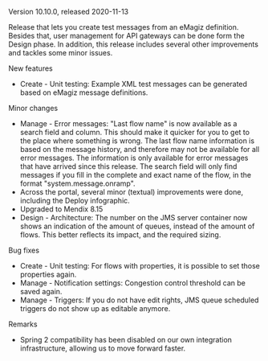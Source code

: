 Version 10.10.0, released 2020-11-13

Release that lets you create test messages from an eMagiz definition. Besides that, user management for API gateways can be done form the Design phase. In addition, this release includes several other improvements and tackles some minor issues.

New features
- Create - Unit testing: Example XML test messages can be generated based on eMagiz message definitions.

Minor changes
- Manage - Error messages: "Last flow name" is now available as a search field and column. This should make it quicker for you to get to the place where something is wrong. The last flow name information is based on the message history, and therefore may not be available for all error messages. The information is only available for error messages that have arrived since this release. The search field will only find messages if you fill in the complete and exact name of the flow, in the format "system.message.onramp".
- Across the portal, several minor (textual) improvements were done, including the Deploy infographic.
- Upgraded to Mendix 8.15
- Design - Architecture: The number on the JMS server container now shows an indication of the amount of queues, instead of the amount of flows. This better reflects its impact, and the required sizing.

Bug fixes
- Create - Unit testing: For flows with properties, it is possible to set those properties again.
- Manage - Notification settings: Congestion control threshold can be saved again.
- Manage - Triggers: If you do not have edit rights, JMS queue scheduled triggers do not show up as editable anymore.

Remarks
- Spring 2 compatibility has been disabled on our own integration infrastructure, allowing us to move forward faster.